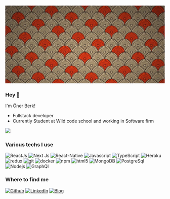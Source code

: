 ![Cover](https://github.com/OnerBerk/OnerBerk/blob/main/img/red.jpeg)
### Hey 🤗

I'm Öner Berk!  

* Fullstack developer
* Currently Student at Wild code school and working in Software firm

![](https://komarev.com/ghpvc/?username=OnerBerk&color=orange) 

<h3>Various techs I use</h3>
<p>
  <img alt="ReactJs" src="https://img.shields.io/badge/-React Js-45c8a2?style=flat-square&logo=react&logoColor=white" />
  <img alt="Next Js" src="https://img.shields.io/badge/-Next Js-black?style=flat-square&logo=react&logoColor=white" /> 
  <img alt="React-Native" src="https://img.shields.io/badge/-React--Native-45b8d8?style=flat-square&logo=react&logoColor=white" />
  <img alt="Javascript" src="https://img.shields.io/badge/-Javascript-yellow" />
  <img alt="TypeScript" src="https://img.shields.io/badge/-TypeScript-007ACC?style=flat-square&logo=typescript&logoColor=white" />
  <img alt="Heroku" src="https://img.shields.io/badge/-Heroku-430098?style=flat-square&logo=heroku&logoColor=white" />
  <img alt="redux" src="https://img.shields.io/badge/-Redux-764ABC?style=flat-square&logo=redux&logoColor=white" />
  <img alt="git" src="https://img.shields.io/badge/-Git-F05032?style=flat-square&logo=git&logoColor=white" />
  <img alt="docker" src="https://img.shields.io/badge/-Docker-yellowgreen" />
  <img alt="npm" src="https://img.shields.io/badge/-NPM-CB3837?style=flat-square&logo=npm&logoColor=white" />
  <img alt="html5" src="https://img.shields.io/badge/-HTML5-E34F26?style=flat-square&logo=html5&logoColor=white" />
  <img alt="MongoDB" src="https://img.shields.io/badge/-MongoDB-13aa52?style=flat-square&logo=mongodb&logoColor=white" />
  <img alt="PostgreSql" src="https://img.shields.io/badge/-PostgreSQL-9cf" />
  <img alt="Nodejs" src="https://img.shields.io/badge/-Nodejs-43853d?style=flat-square&logo=Node.js&logoColor=white" />
  <img alt="GraphQl" src="https://img.shields.io/badge/-GraphQL-purple" />
</p>
<h3> Where to find me </h3>
<p>
<a href="https://github.com/OnerBerk" target="_blank"><img alt="Github" src="https://img.shields.io/badge/GitHub-%2312100E.svg?&style=for-the-badge&logo=Github&logoColor=white" /></a>
<a href="https://www.linkedin.com/in/onerberk/" target="_blank"><img alt="LinkedIn" src="https://img.shields.io/badge/linkedin-%230077B5.svg?&style=for-the-badge&logo=linkedin&logoColor=white" /></a>
<a href="https://portfolio-sigma-flame.vercel.app/" target="_blank"><img alt="Blog" src="https://img.shields.io/badge/blog-%2312100E.svg?&style=for-the-badge&logo=medium&logoColor=white" /></a>
</p>

